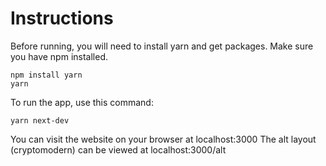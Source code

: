 # Instructions
Before running, you will need to install yarn and get packages. Make sure you have npm installed.
```
npm install yarn
yarn
```
To run the app, use this command:
```
yarn next-dev
```
You can visit the website on your browser at localhost:3000
The alt layout (cryptomodern) can be viewed at localhost:3000/alt
